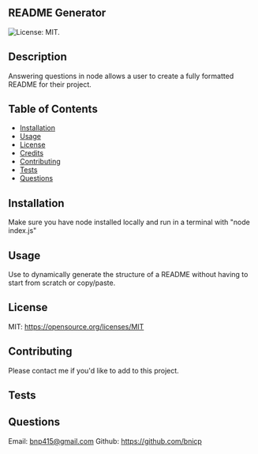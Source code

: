 ## README Generator

![License: MIT.](https://img.shields.io/badge/License-MIT-yellow.svg)

## Description

Answering questions in node allows a user to create a fully formatted README for their project.

## Table of Contents

- [Installation](#installation)
- [Usage](#usage)
- [License](#license)
- [Credits](#credits)
- [Contributing](#contributing)
- [Tests](#tests)
- [Questions](#questions)

## Installation

Make sure you have node installed locally and run in a terminal  with "node index.js"

## Usage

Use to dynamically generate the structure of a README without having to start from scratch or copy/paste.

## License

MIT: https://opensource.org/licenses/MIT

## Contributing

Please contact me if you'd like to add to this project.

## Tests



## Questions
Email: bnp415@gmail.com
Github: https://github.com/bnicp